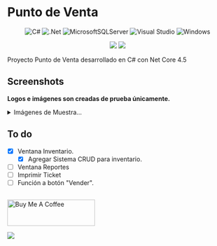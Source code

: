 # Punto de Venta
<div align="center">
  
![C#](https://img.shields.io/badge/c%23-%23239120.svg?style=for-the-badge&logo=c-sharp&logoColor=white)
![.Net](https://img.shields.io/badge/.NET-5C2D91?style=for-the-badge&logo=.net&logoColor=white)
![MicrosoftSQLServer](https://img.shields.io/badge/Microsoft%20SQL%20Sever-CC2927?style=for-the-badge&logo=microsoft%20sql%20server&logoColor=white)
![Visual Studio](https://img.shields.io/badge/Visual%20Studio-5C2D91.svg?style=for-the-badge&logo=visual-studio&logoColor=white)
![Windows](https://img.shields.io/badge/Windows-0078D6?style=for-the-badge&logo=windows&logoColor=white)

![](https://img.shields.io/badge/Fase%3A-En%20desarrollo-blue?style=for-the-badge)
![](https://img.shields.io/github/last-commit/Josephglz/PuntoDeVenta?style=for-the-badge)<br>
</div>

Proyecto Punto de Venta desarrollado en C# con Net Core 4.5<br>


## Screenshots

<b>Logos e imágenes son creadas de prueba únicamente.</b><br>
<details>
<summary>
    Imágenes de Muestra&hellip;
</summary>
<br>
<img src="https://github.com/Josephglz/PuntoDeVenta/blob/main/examples/loader.png?raw=true">
<img src="https://github.com/Josephglz/PuntoDeVenta/blob/main/examples/login.png?raw=true">
<img src="https://github.com/Josephglz/PuntoDeVenta/blob/main/examples/home.png?raw=true">
<img src="https://github.com/Josephglz/PuntoDeVenta/blob/main/examples/users.png?raw=true" width="49%">&nbsp;<img src="https://github.com/Josephglz/PuntoDeVenta/blob/main/examples/inventory_categ.png?raw=true" width="49%">
<img src="https://github.com/Josephglz/PuntoDeVenta/blob/main/examples/inventory_products.png?raw=true" width="50%">
</details>

## To do

- [x] Ventana Inventario.
  - [x] Agregar Sistema CRUD para inventario.
- [ ] Ventana Reportes
- [ ] Imprimir Ticket
- [ ] Función a botón "Vender".

##
<a href="https://www.buymeacoffee.com/josephglz99" target="_blank"><img src="https://codewithmukesh.com/wp-content/uploads/2021/04/bmclogo.jpg" alt="Buy Me A Coffee" width="200"  style="height: 60px !important;width: 200px !important;" ></a>

[![](https://img.shields.io/badge/back%20to%20top-%E2%86%A9-blue)](#Screenshots)
